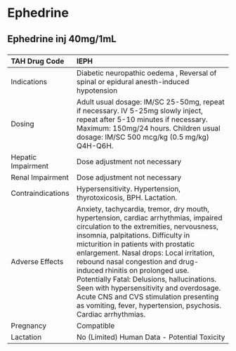 # Ephedrine

## Ephedrine inj 40mg/1mL

##### 

| TAH Drug Code      | IEPH                                                                                                                                                                                                                                                                                                                                                                                                                                                                                                                                |
|:-------------------|:------------------------------------------------------------------------------------------------------------------------------------------------------------------------------------------------------------------------------------------------------------------------------------------------------------------------------------------------------------------------------------------------------------------------------------------------------------------------------------------------------------------------------------|
| Indications        | Diabetic neuropathic oedema , Reversal of spinal or epidural anesth-induced hypotension                                                                                                                                                                                                                                                                                                                                                                                                                                             |
| Dosing             | Adult usual dosage: IM/SC 25-50mg, repeat if necessary. IV 5-25mg slowly inject, repeat after 5-10 minutes if necessary. Maximum: 150mg/24 hours. Children usual dosage: IM/SC 500 mcg/kg (0.5 mg/kg) Q4H-Q6H.                                                                                                                                                                                                                                                                                                                      |
| Hepatic Impairment | Dose adjustment not necessary                                                                                                                                                                                                                                                                                                                                                                                                                                                                                                       |
| Renal Impairment   | Dose adjustment not necessary                                                                                                                                                                                                                                                                                                                                                                                                                                                                                                       |
| Contraindications  | Hypersensitivity. Hypertension, thyrotoxicosis, BPH. Lactation.                                                                                                                                                                                                                                                                                                                                                                                                                                                                     |
| Adverse Effects    | Anxiety, tachycardia, tremor, dry mouth, hypertension, cardiac arrhythmias, impaired circulation to the extremities, nervousness, insomnia, palpitations. Difficulty in micturition in patients with prostatic enlargement. Nasal drops: Local irritation, rebound nasal congestion and drug-induced rhinitis on prolonged use. Potentially Fatal: Delusions, hallucinations. Seen with hypersensitivity and overdosage. Acute CNS and CVS stimulation presenting as vomiting, fever, hypertension, psychosis. Cardiac arrhythmias. |
| Pregnancy          | Compatible                                                                                                                                                                                                                                                                                                                                                                                                                                                                                                                          |
| Lactation          | No (Limited) Human Data - Potential Toxicity                                                                                                                                                                                                                                                                                                                                                                                                                                                                                        |

